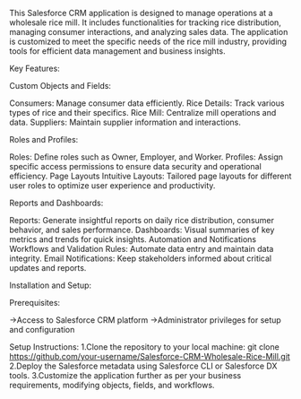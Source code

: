 
This Salesforce CRM application is designed to manage operations at a wholesale rice mill. It includes functionalities for tracking rice distribution, managing consumer interactions, and analyzing sales data. The application is customized to meet the specific needs of the rice mill industry, providing tools for efficient data management and business insights.

Key Features:

Custom Objects and Fields:

Consumers: Manage consumer data efficiently.
Rice Details: Track various types of rice and their specifics.
Rice Mill: Centralize mill operations and data.
Suppliers: Maintain supplier information and interactions.

Roles and Profiles:

Roles: Define roles such as Owner, Employer, and Worker.
Profiles: Assign specific access permissions to ensure data security and operational efficiency.
Page Layouts
Intuitive Layouts: Tailored page layouts for different user roles to optimize user experience and productivity.

Reports and Dashboards:

Reports: Generate insightful reports on daily rice distribution, consumer behavior, and sales performance.
Dashboards: Visual summaries of key metrics and trends for quick insights.
Automation and Notifications
Workflows and Validation Rules: Automate data entry and maintain data integrity.
Email Notifications: Keep stakeholders informed about critical updates and reports.

Installation and Setup:

Prerequisites:

->Access to Salesforce CRM platform
->Administrator privileges for setup and configuration

Setup Instructions:
1.Clone the repository to your local machine: git clone https://github.com/your-username/Salesforce-CRM-Wholesale-Rice-Mill.git
2.Deploy the Salesforce metadata using Salesforce CLI or Salesforce DX tools.
3.Customize the application further as per your business requirements, modifying objects, fields, and workflows.
